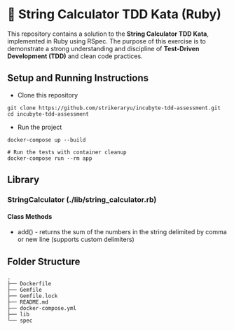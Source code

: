 # 📌 String Calculator TDD Kata (Ruby)

This repository contains a solution to the **String Calculator TDD Kata**, implemented in Ruby using RSpec. The purpose of this exercise is to demonstrate a strong understanding and discipline of **Test-Driven Development (TDD)** and clean code practices.

## Setup and Running Instructions
- Clone this repository
```
git clone https://github.com/strikeraryu/incubyte-tdd-assessment.git
cd incubyte-tdd-assessment
```
- Run the project
```
docker-compose up --build

# Run the tests with container cleanup
docker-compose run --rm app
```

## Library
### StringCalculator (./lib/string_calculator.rb)
#### Class Methods
- add(<string>) - returns the sum of the numbers in the string delimited by comma or new line (supports custom delimiters)

## Folder Structure
```
.
├── Dockerfile
├── Gemfile
├── Gemfile.lock
├── README.md
├── docker-compose.yml
├── lib
└── spec
```
